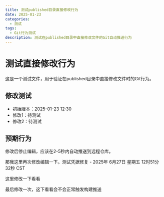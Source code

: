 ```yaml
---
title: 测试published目录直接修改行为
date: 2025-01-23
categories: 
  - 测试
tags:
  - Git行为测试
description: 测试在published目录中直接修改文件的Git自动推送行为
---
```


# 测试直接修改行为

这是一个测试文件，用于验证在published目录中直接修改文件时的Git行为。

## 修改测试
- 初始版本：2025-01-23 12:30
- 修改1：待测试
- 修改2：待测试

## 预期行为
修改后停止编辑，应该在2-5秒内自动推送到远程仓库。 

那我这里再次修改编辑一下。测试凭据修复 - 2025年 6月27日 星期五 12时51分32秒 CST

这里修改一下看看

最后修改一次，这下看看会不会正常触发构建推送


